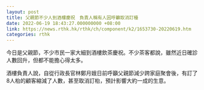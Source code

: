 ```yaml
---
layout: post
title: 父親節不少人到酒樓慶祝　負責人稱有人因呼籲取消訂檯
date: 2022-06-19 18:43:27.000000000 +08:00
link: https://news.rthk.hk/rthk/ch/component/k2/1653730-20220619.htm
categories: rthk
---
```


今日是父親節，不少市民一家大細到酒樓飲茶慶祝。不少茶客都說，雖然近日確診人數回升，但都不能擔心得太多。

酒樓負責人說，自從行政長官林鄭月娥日前呼籲父親節減少跨家庭聚會後，有訂了8人枱的顧客縮減了人數，甚至取消訂枱，預計影響大約一成的生意。
